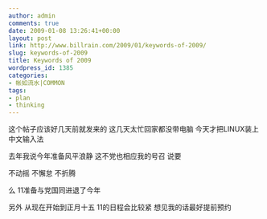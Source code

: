 ```yaml
---
author: admin
comments: true
date: 2009-01-08 13:26:41+00:00
layout: post
link: http://www.billrain.com/2009/01/keywords-of-2009/
slug: keywords-of-2009
title: Keywords of 2009
wordpress_id: 1385
categories:
- 帐如流水|COMMON
tags:
- plan
- thinking
---
```


这个帖子应该好几天前就发来的 这几天太忙回家都没带电脑 今天才把LINUX装上中文输入法

去年我说今年准备风平浪静 这不党也相应我的号召 说要

不动摇 不懈怠 不折腾

么 11准备与党国同进退了今年

另外 从现在开始到正月十五 11的日程会比较紧 想见我的话最好提前预约
